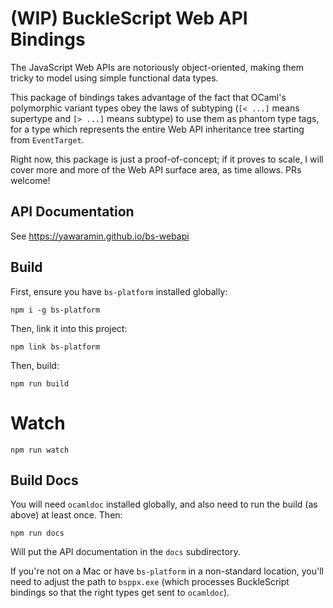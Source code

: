 # (WIP) BuckleScript Web API Bindings

The JavaScript Web APIs are notoriously object-oriented, making them
tricky to model using simple functional data types.

This package of bindings takes advantage of the fact that OCaml's
polymorphic variant types obey the laws of subtyping (`[< ...]` means
supertype and `[> ...]` means subtype) to use them as phantom type tags,
for a type which represents the entire Web API inheritance tree starting
from `EventTarget`.

Right now, this package is just a proof-of-concept; if it proves to
scale, I will cover more and more of the Web API surface area, as time
allows. PRs welcome!

## API Documentation

See https://yawaramin.github.io/bs-webapi

## Build

First, ensure you have `bs-platform` installed globally:

    npm i -g bs-platform

Then, link it into this project:

    npm link bs-platform

Then, build:

    npm run build

# Watch

    npm run watch

## Build Docs

You will need `ocamldoc` installed globally, and also need to run the
build (as above) at least once. Then:

    npm run docs

Will put the API documentation in the `docs` subdirectory.

If you're not on a Mac or have `bs-platform` in a non-standard location,
you'll need to adjust the path to `bsppx.exe` (which processes
BuckleScript bindings so that the right types get sent to `ocamldoc`).
